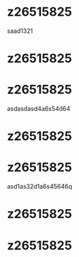 # z26515825
saad1321

# z26515825
# z26515825
asdasdasd4a6s54d64
# z26515825
# z26515825
asd1as32d1a6s45646q
# z26515825
# z26515825

